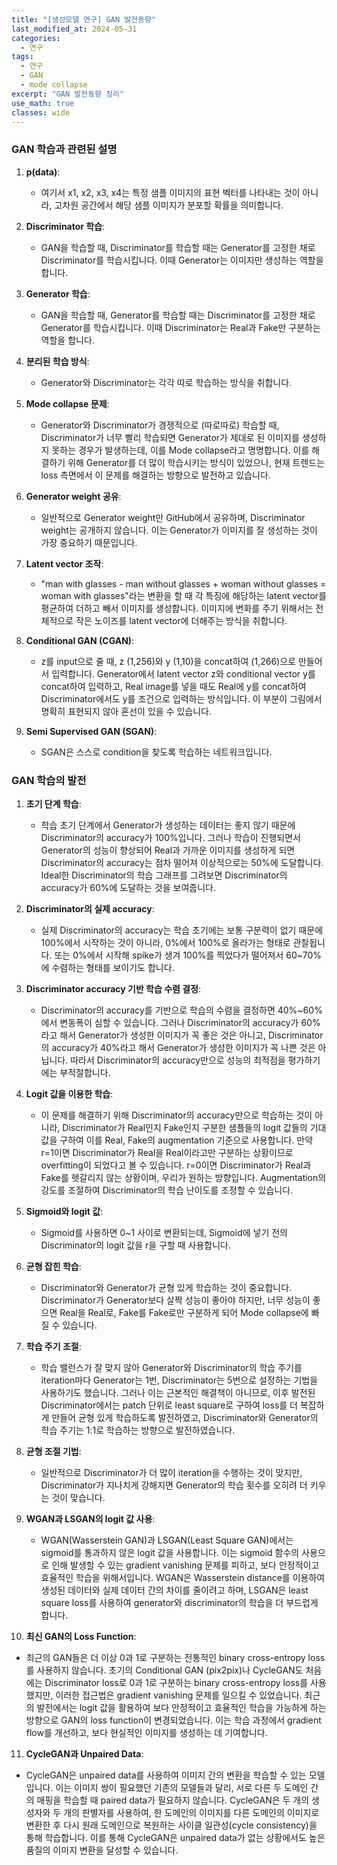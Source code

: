 ```yaml
---
title: "[생성모델 연구] GAN 발전동향"
last_modified_at: 2024-05-31
categories:
  - 연구
tags:
  - 연구
  - GAN
  - mode collapse
excerpt: "GAN 발전동향 정리"
use_math: true
classes: wide
---
```


### GAN 학습과 관련된 설명

1. **p(data)**: 
   - 여기서 x1, x2, x3, x4는 특정 샘플 이미지의 표현 벡터를 나타내는 것이 아니라, 고차원 공간에서 해당 샘플 이미지가 분포할 확률을 의미합니다.

2. **Discriminator 학습**:
   - GAN을 학습할 때, Discriminator를 학습할 때는 Generator를 고정한 채로 Discriminator를 학습시킵니다. 이때 Generator는 이미지만 생성하는 역할을 합니다.

3. **Generator 학습**:
   - GAN을 학습할 때, Generator를 학습할 때는 Discriminator를 고정한 채로 Generator를 학습시킵니다. 이때 Discriminator는 Real과 Fake만 구분하는 역할을 합니다.

4. **분리된 학습 방식**:
   - Generator와 Discriminator는 각각 따로 학습하는 방식을 취합니다.

5. **Mode collapse 문제**:
   - Generator와 Discriminator가 경쟁적으로 (따로따로) 학습할 때, Discriminator가 너무 빨리 학습되면 Generator가 제대로 된 이미지를 생성하지 못하는 경우가 발생하는데, 이를 Mode collapse라고 명명합니다. 이를 해결하기 위해 Generator를 더 많이 학습시키는 방식이 있었으나, 현재 트렌드는 loss 측면에서 이 문제를 해결하는 방향으로 발전하고 있습니다.

6. **Generator weight 공유**:
   - 일반적으로 Generator weight만 GitHub에서 공유하며, Discriminator weight는 공개하지 않습니다. 이는 Generator가 이미지를 잘 생성하는 것이 가장 중요하기 때문입니다.

7. **Latent vector 조작**:
   - "man with glasses - man without glasses + woman without glasses = woman with glasses"라는 변환을 할 때 각 특징에 해당하는 latent vector를 평균하여 더하고 빼서 이미지를 생성합니다. 이미지에 변화를 주기 위해서는 전체적으로 작은 노이즈를 latent vector에 더해주는 방식을 취합니다.

8. **Conditional GAN (CGAN)**:
   - z를 input으로 줄 때, z (1,256)와 y (1,10)을 concat하여 (1,266)으로 만들어서 입력합니다. Generator에서 latent vector z와 conditional vector y를 concat하여 입력하고, Real image를 넣을 때도 Real에 y를 concat하여 Discriminator에서도 y를 조건으로 입력하는 방식입니다. 이 부분이 그림에서 명확히 표현되지 않아 혼선이 있을 수 있습니다.

9. **Semi Supervised GAN (SGAN)**:
   - SGAN은 스스로 condition을 찾도록 학습하는 네트워크입니다.

### GAN 학습의 발전

1. **초기 단계 학습**:
   - 학습 초기 단계에서 Generator가 생성하는 데이터는 좋지 않기 때문에 Discriminator의 accuracy가 100%입니다. 그러나 학습이 진행되면서 Generator의 성능이 향상되어 Real과 가까운 이미지를 생성하게 되면 Discriminator의 accuracy는 점차 떨어져 이상적으로는 50%에 도달합니다. Ideal한 Discriminator의 학습 그래프를 그려보면 Discriminator의 accuracy가 60%에 도달하는 것을 보여줍니다.

2. **Discriminator의 실제 accuracy**:
   - 실제 Discriminator의 accuracy는 학습 초기에는 보통 구분력이 없기 때문에 100%에서 시작하는 것이 아니라, 0%에서 100%로 올라가는 형태로 관찰됩니다. 또는 0%에서 시작해 spike가 생겨 100%를 찍었다가 떨어져서 60~70%에 수렴하는 형태를 보이기도 합니다.

3. **Discriminator accuracy 기반 학습 수렴 결정**:
   - Discriminator의 accuracy를 기반으로 학습의 수렴을 결정하면 40%~60%에서 변동폭이 심할 수 있습니다. 그러나 Discriminator의 accuracy가 60%라고 해서 Generator가 생성한 이미지가 꼭 좋은 것은 아니고, Discriminator의 accuracy가 40%라고 해서 Generator가 생성한 이미지가 꼭 나쁜 것은 아닙니다. 따라서 Discriminator의 accuracy만으로 성능의 최적점을 평가하기에는 부적절합니다.

4. **Logit 값을 이용한 학습**:
   - 이 문제를 해결하기 위해 Discriminator의 accuracy만으로 학습하는 것이 아니라, Discriminator가 Real인지 Fake인지 구분한 샘플들의 logit 값들의 기대값을 구하여 이를 Real, Fake의 augmentation 기준으로 사용합니다. 만약 r=1이면 Discriminator가 Real을 Real이라고만 구분하는 상황이므로 overfitting이 되었다고 볼 수 있습니다. r=0이면 Discriminator가 Real과 Fake를 헷갈리지 않는 상황이며, 우리가 원하는 방향입니다. Augmentation의 강도를 조절하여 Discriminator의 학습 난이도를 조정할 수 있습니다.

5. **Sigmoid와 logit 값**:
   - Sigmoid를 사용하면 0~1 사이로 변환되는데, Sigmoid에 넣기 전의 Discriminator의 logit 값을 r을 구할 때 사용합니다.

6. **균형 잡힌 학습**:
   - Discriminator와 Generator가 균형 있게 학습하는 것이 중요합니다. Discriminator가 Generator보다 살짝 성능이 좋아야 하지만, 너무 성능이 좋으면 Real을 Real로, Fake를 Fake로만 구분하게 되어 Mode collapse에 빠질 수 있습니다.

7. **학습 주기 조절**:
   - 학습 밸런스가 잘 맞지 않아 Generator와 Discriminator의 학습 주기를 iteration마다 Generator는 1번, Discriminator는 5번으로 설정하는 기법을 사용하기도 했습니다. 그러나 이는 근본적인 해결책이 아니므로, 이후 발전된 Discriminator에서는 patch 단위로 least square로 구하여 loss를 더 복잡하게 만들어 균형 있게 학습하도록 발전하였고, Discriminator와 Generator의 학습 주기는 1:1로 학습하는 방향으로 발전하였습니다.

8. **균형 조절 기법**:
   - 일반적으로 Discriminator가 더 많이 iteration을 수행하는 것이 맞지만, Discriminator가 지나치게 강해지면 Generator의 학습 횟수를 오히려 더 키우는 것이 맞습니다.
  
9. **WGAN과 LSGAN의 logit 값 사용**:
   - WGAN(Wasserstein GAN)과 LSGAN(Least Square GAN)에서는 sigmoid를 통과하지 않은 logit 값을 사용합니다. 이는 sigmoid 함수의 사용으로 인해 발생할 수 있는 gradient vanishing 문제를 피하고, 보다 안정적이고 효율적인 학습을 위해서입니다. WGAN은 Wasserstein distance를 이용하여 생성된 데이터와 실제 데이터 간의 차이를 줄이려고 하며, LSGAN은 least square loss를 사용하여 generator와 discriminator의 학습을 더 부드럽게 합니다.

10. **최신 GAN의 Loss Function**:
   - 최근의 GAN들은 더 이상 0과 1로 구분하는 전통적인 binary cross-entropy loss를 사용하지 않습니다. 초기의 Conditional GAN (pix2pix)나 CycleGAN도 처음에는 Discriminator loss로 0과 1로 구분하는 binary cross-entropy loss를 사용했지만, 이러한 접근법은 gradient vanishing 문제를 일으킬 수 있었습니다. 최근의 발전에서는 logit 값을 활용하여 보다 안정적이고 효율적인 학습을 가능하게 하는 방향으로 GAN의 loss function이 변경되었습니다. 이는 학습 과정에서 gradient flow를 개선하고, 보다 현실적인 이미지를 생성하는 데 기여합니다.

11. **CycleGAN과 Unpaired Data**:
   - CycleGAN은 unpaired data를 사용하여 이미지 간의 변환을 학습할 수 있는 모델입니다. 이는 이미지 쌍이 필요했던 기존의 모델들과 달리, 서로 다른 두 도메인 간의 매핑을 학습할 때 paired data가 필요하지 않습니다. CycleGAN은 두 개의 생성자와 두 개의 판별자를 사용하여, 한 도메인의 이미지를 다른 도메인의 이미지로 변환한 후 다시 원래 도메인으로 복원하는 사이클 일관성(cycle consistency)을 통해 학습합니다. 이를 통해 CycleGAN은 unpaired data가 없는 상황에서도 높은 품질의 이미지 변환을 달성할 수 있습니다.




